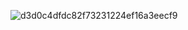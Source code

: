 ![d3d0c4dfdc82f73231224ef16a3eecf9](https://github.com/user-attachments/assets/fd9a2ff4-9870-4ab0-95f0-4d63f965ea4d)
